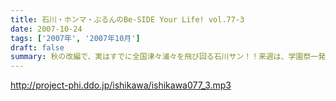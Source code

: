 ```yaml
---
title: 石川・ホンマ・ぶるんのBe-SIDE Your Life! vol.77-3
date: 2007-10-24
tags: ['2007年', '2007年10月']
draft: false
summary: 秋の改編で、実はすでに全国津々浦々を飛び回る石川サン！！来週は、学園祭一発目の報告ができる・・・と思う！日本シリーズ始まってしまっているし、「ローターツアー」も盛り上がる〜〜!!!是非、足を運んでくださいませ。NAMAE
---
```


http://project-phi.ddo.jp/ishikawa/ishikawa077_3.mp3
